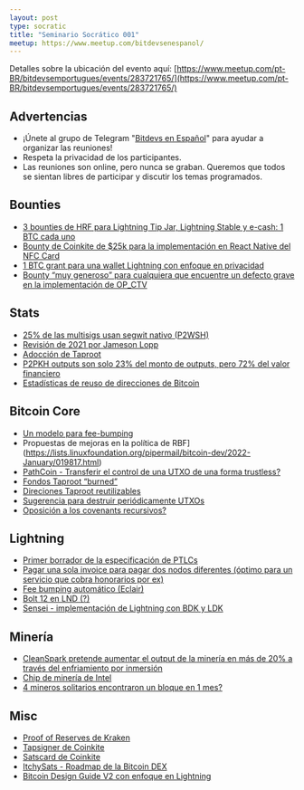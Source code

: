 ```yaml
---
layout: post
type: socratic
title: "Seminario Socrático 001"
meetup: https://www.meetup.com/bitdevsenespanol/
---
```


Detalles sobre la ubicación del evento aquí: [https://www.meetup.com/pt-BR/bitdevsemportugues/events/283721765/](https://www.meetup.com/pt-BR/bitdevsemportugues/events/283721765/)

## Advertencias

- ¡Únete al grupo de Telegram "[Bitdevs en Español](https://t.me/bitdevsespanol)" para ayudar a organizar las reuniones!
- Respeta la privacidad de los participantes.
-  Las reuniones son online, pero nunca se graban. Queremos que todos se sientan libres de participar y discutir los temas programados.

## Bounties

- [3 bounties de HRF para Lightning Tip Jar, Lightning Stable y e-cash: 1 BTC cada uno](https://bitcoinmagazine.com/business/hrf-strike-launch-lightning-bounty-in-bitcoin)
- [Bounty de Coinkite de $25k para la implementación en React Native del NFC Card](https://twitter.com/nvk/status/1493985018409979906)
- [1 BTC grant para una wallet Lightning con enfoque en privacidad](https://blog.wasabiwallet.io/1-btc-ln-privacy-grant/)
- [Bounty “muy generoso” para cualquiera que encuentre un defecto grave en la implementación de OP_CTV](https://mobile.twitter.com/JeremyRubin/status/1477760236115034113)

## Stats

- [25% de las multisigs usan segwit nativo (P2WSH)](https://transactionfee.info/charts/inputs-multisig-distribution/)
- [Revisión de 2021 por Jameson Lopp](https://blog.lopp.net/bitcoin-2021-annual-review/)
- [Adocción de Taproot](https://txstats.com/dashboard/db/taproot-statistics?orgId=1)
- [P2PKH outputs son solo 23% del monto de outputs, pero 72% del valor financiero](https://twitter.com/murchandamus/status/1493344130302414851)
- [Estadísticas de reuso de direcciones de Bitcoin](https://blog.bitmex.com/bitcoin-address-re-use-statistics/)

## Bitcoin Core

- [Un modelo para fee-bumping](https://lists.linuxfoundation.org/pipermail/bitcoin-dev/2021-December/019627.html)
-  Propuestas de mejoras en la política de RBF](https://lists.linuxfoundation.org/pipermail/bitcoin-dev/2022-January/019817.html)
- [PathCoin - Transferir el control de una UTXO de una forma trustless?](https://lists.linuxfoundation.org/pipermail/bitcoin-dev/2022-January/019809.html)
- [Fondos Taproot “burned”](https://suredbits.com/taproot-funds-burned-on-the-bitcoin-blockchain/)
- [Direciones Taproot reutilizables](https://gist.github.com/Kixunil/0ddb3a9cdec33342b97431e438252c0a)
- [Sugerencia para destruir periódicamente UTXOs](https://lists.linuxfoundation.org/pipermail/bitcoin-dev/2022-February/019860.html)
- [Oposición a los covenants recursivos?](https://lists.linuxfoundation.org/pipermail/bitcoin-dev/2022-February/019885.html)

## Lightning

- [Primer borrador de la especificación de PTLCs](https://lists.linuxfoundation.org/pipermail/lightning-dev/2021-December/003377.html)
- [Pagar una sola invoice para pagar dos nodos diferentes (óptimo para un servicio que cobra honorarios por ex)](https://lists.linuxfoundation.org/pipermail/lightning-dev/2021-December/003415.html)
- [Fee bumping automático (Eclair)](https://github.com/ACINQ/eclair/pull/2113)
- [Bolt 12 en LND (?)](https://github.com/lightningnetwork/lnd/issues/5594#issuecomment-1042314431)
- [Sensei - implementación de Lightning con BDK y LDK](https://twitter.com/JohnCantrell97/status/1491135343604957187)

## Minería
 
 - [CleanSpark pretende aumentar el output de la minería en más de 20% a través del enfriamiento por inmersión](https://www.coindesk.com/business/2021/12/09/cleanspark-aims-to-grow-bitcoin-mining-output-over-20-through-immersion-cooling/)
 - [Chip de minería de Intel](https://www.tomshardware.com/news/intel-to-unveil-bitcoin-mining-bonanza-mine-asic-at-chip-conference)
 - [4 mineros solitarios encontraron un bloque en 1 mes?](https://twitter.com/BitcoinErrorLog/status/1489191267884019715)

## Misc

- [Proof of Reserves de Kraken](https://www.kraken.com/proof-of-reserves)
- [Tapsigner de Coinkite](https://twitter.com/nvk/status/1484179617984356355?s=20)
- [Satscard de Coinkite](https://twitter.com/nvk/status/1483839640524230656)
- [ItchySats - Roadmap de la Bitcoin DEX](https://itchysats.medium.com/itchysats-roadmap-to-the-most-awesome-bitcoin-dex-464a42bf4881)
- [Bitcoin Design Guide V2 con enfoque en Lightning](https://bitcoinmagazine.com/business/bitcoin-design-guide-v2-launches-with-focus-on-lightning)
